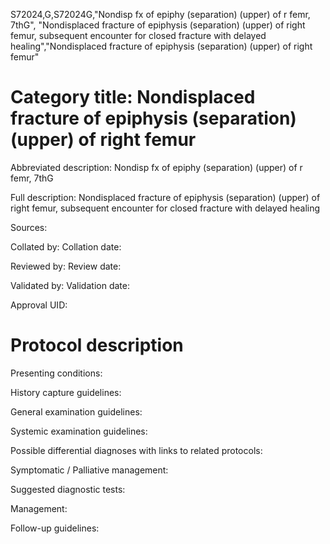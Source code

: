 S72024,G,S72024G,"Nondisp fx of epiphy (separation) (upper) of r femr, 7thG", "Nondisplaced fracture of epiphysis (separation) (upper) of right femur, subsequent encounter for closed fracture with delayed healing","Nondisplaced fracture of epiphysis (separation) (upper) of right femur"
# Category title: Nondisplaced fracture of epiphysis (separation) (upper) of right femur

Abbreviated description: Nondisp fx of epiphy (separation) (upper) of r femr, 7thG

Full description: Nondisplaced fracture of epiphysis (separation) (upper) of right femur, subsequent encounter for closed fracture with delayed healing

Sources:

Collated by:
Collation date:

Reviewed by:
Review date:

Validated by:
Validation date:

Approval UID:

# Protocol description

Presenting conditions:

History capture guidelines:

General examination guidelines:

Systemic examination guidelines:

Possible differential diagnoses with links to related protocols:

Symptomatic / Palliative management:

Suggested diagnostic tests:

Management:

Follow-up guidelines:
